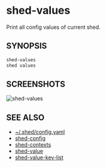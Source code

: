 # shed-values

Print all config values of current shed.

## SYNOPSIS

```bash
shed-values
shed values
```

## SCREENSHOTS

![shed-values](shed-values.gif "shed-values")

## SEE ALSO

- [~/.shed/config.yaml](file-shed-config.yaml.md)
- [shed-config](shed-config.md)
- [shed-contexts](shed-contexts.md)
- [shed-value](shed-value.md)
- [shed-value-key-list](shed-value-key-list.md)
